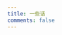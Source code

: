 ```yaml
---
title: 一些话
comments: false
---
```


<body>
 <!-- 引用artitalk -->
<script type="text/javascript" src="https://unpkg.com/artitalk"></script>
<!-- 存放说说的容器 -->
<div id="artitalk_main"></div>
<script>
new Artitalk({
    appId: 'AL2qc8mR3D1gcLYeQWEWNh62-MdYXbMMI', // Your leancloud appId
    appKey: '7oWMi8af1pHJeuxeDGsjEson', // Your leancloud appKey
    pageSize: 20,
})
</script>
</body>
